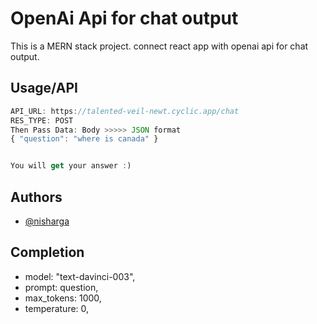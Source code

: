 # OpenAi Api for chat output

This is a MERN stack project. connect react app with openai api for chat output.

## Usage/API

```javascript
API_URL: https://talented-veil-newt.cyclic.app/chat
RES_TYPE: POST
Then Pass Data: Body >>>>> JSON format
{ "question": "where is canada" }


You will get your answer :)
```

## Authors

- [@nisharga](https://www.github.com/nisharga)

## Completion

- model: "text-davinci-003",
- prompt: question,
- max_tokens: 1000,
- temperature: 0,
